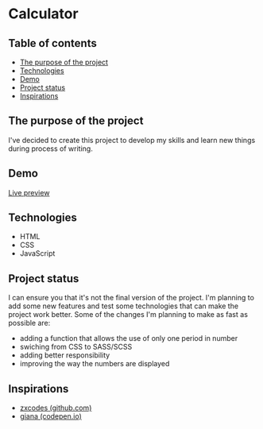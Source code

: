 # Calculator
## Table of contents
* [The purpose of the project](#the-purpose-of-the-project)
* [Technologies](#technologies)
* [Demo](#demo)
* [Project status](#project-status)
* [Inspirations](#Inspirations)
## The purpose of the project
I've decided to create this project to develop my skills and learn new things during process of writing.
## Demo
[Live preview](https://ghavaze.github.io/calculator/)
## Technologies
- HTML
- CSS
- JavaScript
## Project status
I can ensure you that it's not the final version of the project. I'm planning to add some new features and test some technologies that can make the project work better. Some of the changes I'm planning to make as fast as possible are:
- adding a function that allows the use of only one period in number
- swiching from CSS to SASS/SCSS
- adding better responsibility
- improving the way the numbers are displayed
## Inspirations
- [zxcodes (github.com)](https://github.com/zxcodes/Calculator)
- [giana (codepen.io)](https://codepen.io/giana/pen/GJMBEv)

